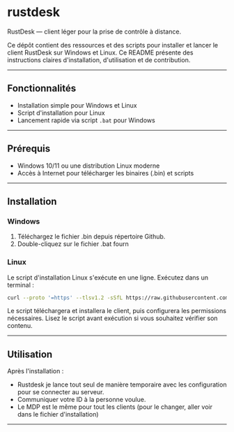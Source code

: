 # rustdesk

RustDesk — client léger pour la prise de contrôle à distance.

Ce dépôt contient des ressources et des scripts pour installer et lancer le client RustDesk sur Windows et Linux. Ce README présente des instructions claires d'installation, d'utilisation et de contribution.

---

## Fonctionnalités
- Installation simple pour Windows et Linux
- Script d'installation pour Linux
- Lancement rapide via script `.bat` pour Windows

---

## Prérequis
- Windows 10/11 ou une distribution Linux moderne
- Accès à Internet pour télécharger les binaires (.bin) et scripts

---

## Installation

### Windows
1. Téléchargez le fichier .bin depuis répertoire Github.
3. Double-cliquez sur le fichier .bat fourn

### Linux
Le script d'installation Linux s'exécute en une ligne. Exécutez dans un terminal :
```bash
curl --proto '=https' --tlsv1.2 -sSfL https://raw.githubusercontent.com/loupirr/rustdesk/main/install_client-linux | bash
```
Le script téléchargera et installera le client, puis configurera les permissions nécessaires. Lisez le script avant exécution si vous souhaitez vérifier son contenu.

---

## Utilisation
Après l'installation :

- Rustdesk je lance tout seul de manière temporaire avec les configuration pour se connecter au serveur.
- Communiquer votre ID à la personne voulue.
- Le MDP est le même pour tout les clients (pour le changer, aller voir dans le fichier d'installation)

---
